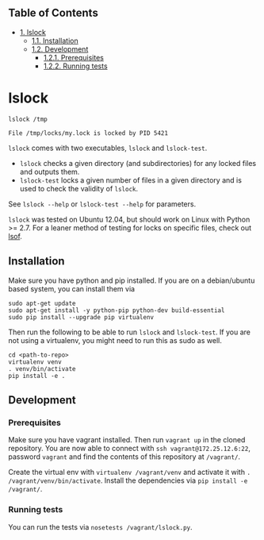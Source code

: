 <div id="table-of-contents">
<h2>Table of Contents</h2>
<div id="text-table-of-contents">
<ul>
<li><a href="#orge10bff5">1. lslock</a>
<ul>
<li><a href="#org3027c06">1.1. Installation</a></li>
<li><a href="#orgd3c7014">1.2. Development</a>
<ul>
<li><a href="#orgf213cd9">1.2.1. Prerequisites</a></li>
<li><a href="#org95805cd">1.2.2. Running tests</a></li>
</ul>
</li>
</ul>
</li>
</ul>
</div>
</div>

<a id="orge10bff5"></a>

# lslock

    lslock /tmp

    File /tmp/locks/my.lock is locked by PID 5421

`lslock` comes with two executables, `lslock` and `lslock-test`.

-   `lslock` checks a given directory (and subdirectories) for any locked files and outputs them.
-   `lslock-test` locks a given number of files in a given directory and is used to check the validity of `lslock`.

See `lslock --help` or `lslock-test --help` for parameters.

`lslock` was tested on Ubuntu 12.04, but should work on Linux with Python >= 2.7.
For a leaner method of testing for locks on specific files, check out [lsof](https://linux.die.net/man/8/lsof).


<a id="org3027c06"></a>

## Installation

Make sure you have python and pip installed. If you are on a debian/ubuntu based system, you can install them via

    sudo apt-get update
    sudo apt-get install -y python-pip python-dev build-essential
    sudo pip install --upgrade pip virtualenv

Then run the following to be able to run `lslock` and `lslock-test`. If you are not using a virtualenv, you might need to run this as sudo as well.

    cd <path-to-repo>
    virtualenv venv
    . venv/bin/activate
    pip install -e .


<a id="orgd3c7014"></a>

## Development


<a id="orgf213cd9"></a>

### Prerequisites

Make sure you have vagrant installed. Then run `vagrant up` in the cloned repository. You are now able to connect with `ssh vagrant@172.25.12.6:22`, password `vagrant` and find the contents of this repository at `/vagrant/`.

Create the virtual env with `virtualenv /vagrant/venv` and activate it with `. /vagrant/venv/bin/activate`. Install the dependencies via `pip install -e /vagrant/`.


<a id="org95805cd"></a>

### Running tests

You can run the tests via `nosetests /vagrant/lslock.py`.

